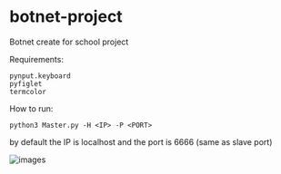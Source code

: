 # botnet-project
Botnet create for school project

Requirements:

	pynput.keyboard
	pyfiglet
	termcolor
	
How to run:

	python3 Master.py -H <IP> -P <PORT> 
	
by default the IP is localhost and the port is 6666 (same as slave port)
					
![images](https://user-images.githubusercontent.com/44061238/92570471-41184000-f282-11ea-9e8b-6fdac5598049.png)
